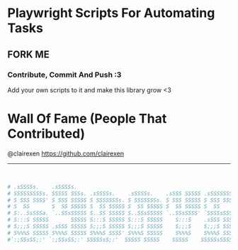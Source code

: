 # Playwright Scripts For Automating Tasks
## FORK ME
### Contribute, Commit And Push :3
Add your own scripts to it and make this library grow <3


# Wall Of Fame (People That Contributed)
@clairexen https://github.com/clairexen

---
                                                                     
```bash                                          
# .sSSSSs.    .sSSSSs.                                                    
# SSSSSSSSSs. SSSSS SSSs. .sSSSSs.    .sSSSSs.    .sSSS SSSSS .sSSSSSSSs. 
# S SSS SSSS' S SSS SSSSS S SSSSSSSs. S SSSSSSSs. S SSS SSSSS S SSS SSSS' 
# S  SS       S  SS SSSSS S  SS SSSSS S  SS SSSSS S  SS SSSSS S  SS       
# S:..SsSSSa. `..SSsSSSSS S..SS SSSSS S..SSsSSSSS `..SSsSSSS' `SSSSsSSSa. 
# S:::S SSSSS       SSSSS S:::S SSSSS S:::S SSSSS    S:::S    .sSSS SSSSS 
# S;;;S SSSSS .sSSS SSSSS S;;;S SSSSS S;;;S SSSSS    S;;;S    S;;;S SSSSS 
# S%%%S SSSSS S%%%S SSSSS S%%%S SSSS' S%%%S SSSSS    S%%%S    S%%%S SSSSS 
#`:;SSsSS;:' `:;SSsSS;:' SSSSSsS;:'  SSSSS SSSSS    SSSSS    SSSSSsSSSSS 
```
